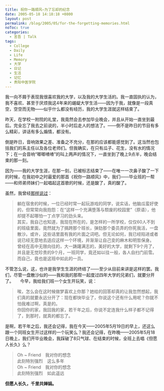```yaml
---
title: 祝你一路顺风—为了忘却的纪念
date: 2005-05-18 14:18:18 +0800
layout: post
permalink: /blog/2005/05/for-the-forgetting-memories.html
noToc: true
categories:
  - 言吾 | Talk
tags:
  - College
  - Daily
  - Life
  - Memory
  - 大学
  - 日记
  - 生活
  - 记忆
  - 贵阳中医学院
---
```

我一向不屑于表现我很喜欢我的大学，以及我的大学生活的。我一直固执的认为，我不喜欢、甚至于厌烦我这4年来的龌龊大学生活——因为于我，就像是一段真空，空空而无物——似乎什么都没有经历，我的大学生涯就这样结束了。

昨天，在学校一附院的礼堂，我竟然会去参加毕业晚会，并且从开始一直坐到最后。完全忘了我去之前说的，半小时后走人的想法了。——倒不是昨日的节目有多么精彩，讲话有多么煽情，都没有。

倒是昨日，音响效果之差、准备之不充分，在那的应该都能感觉到了。这当然也包括我们的系主任以及各位老师们。但我确实，在只有瓜子、花生，没有水的情况下；在一会音响“唧唧喳喳”的叫上两声的情况下，一直坐到了晚上9点半，晚会结束的那一刻。

<!--more-->

因为——我的大学生涯，在那一刻，已被标志结束了——在唯一一次鼻子酸了一下的时候，在我初中之时最爱的那首《祝你一路顺风》中，我们——毕业班的一帮——和师弟师妹们一起唱起这首歌的时候，还是酸了，真的酸了。

虽然，我曾经<a href="http://zhu8.yculblog.com/post.197793.html">那样说过</a>：

> 躺在宿舍的时候，一位已经时常一起玩游戏的同学，说实话，他脑瓜蛮好使的，但常常向我抱怨：在“这样一个充满堕落与颓废的校园里”（原语），他却提不起哪怕一丁点学习的劲头来。  
> 其实，我自己也知道，我现在所在的，是怎样的一所学校，仅仅60人不到的班级里面，竟然就为了搞跨那个班长，弹劾那个委员弄的你死我活，一盘散沙。或许，这些话里面有我的片面之词吧。但无论如何，我已经陷进或者说已经无意地去适应这样一个环境，并渐渐让自己变的麻木和明哲保身。  
> 曾经在高中无限向往的，大一踌躇满志的，美好的大学，就剩下9个月了，并且是无觉珍贵的9个月，一班同学，竟还如以往一般，各人自扫门前雪。  
> 而自己，竟也是这班中如此的一员。

不管怎么说，这，也许是我学生生涯的终结了——至少从目前来讲是这样的罢。我们，尽管一盘散沙似的——我和我的那帮一起度过四年大学的兄弟们，就要分开了。　　今早，我给我们班一个女生开玩笑，说：

> 唉，怎么会在这时候做梦喜欢上你那？她给的回答却真的让我忽然想起，我们真的就要永远分开了：现在都快毕业了，你说这个还有什么用呢？你就不怕我难过啊，真是的。  
> 你回你的家，我回我的家，若干年之后，你说不定连我什么样子都不记得了，到那时，就真的都忘了。

是啊，若干年之后，我还会记得，我在今天——2005年5月19日的早上，还这么跟一个同班女生开过这样的一个玩笑么？我还会记得，在昨晚——2005年5月18日晚上，我们开毕业晚会，我踩破了8只气球、在结束的时候，全班上去唱《但愿人长久》么？

> Oh ~ Friend　我对你的想念  
> 此刻特別强烈　这么多年  
> Oh ~ Friend　我对你的想念  
> 此刻特別强烈　如此遥远

**但愿人长久，千里共婵娟。**